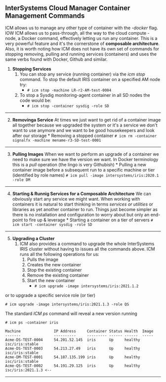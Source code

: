 ## InterSystems Cloud Manager Container Management Commands

ICM allows us to manage any other type of container with the *-docker* flag. IOW ICM allows us to pass-through, all the way to the cloud compute -node, a Docker command, effectively letting us run any container. This is a very powerful feature and it's the cornerstone of **composable architecture**. Also, it is worth noting how ICM does not have its own set of commands for stopping removing, pulling and running services (containers) and uses the same verbs found with Docker, Github and similar.

1. **Stopping Services**
	1. You can stop any service (running container) via the *icm stop* command. To stop the default IRIS container on a specified AM node try: 
		* ```# icm stop -machine LR-r2-AM-test-0004```
	2. To stop a Sysdig monitoring-agent container in all SD nodes the code would be:
		* ```# icm stop -container sysdig -role SD```

---

2. **Removinga Service**
At times we just want to get rid of a container image all together because we upgraded the system or it's a service we don't want to use anymore and we want to be good housekeepers and look after our storage
		* Removing a stopped container
		```# icm rm -container signalfx -machine mename-r3-SD-test-0001```

---

3. **Pulling Images** 
When we want to perform an upgrade of a container we need to make sure we have the version we want. In Docker terminology this is a *pull* operation (the lingo is very Githubish)
		* Pulling a new container image before a subsequent run to a specific machine or tier (identified by role names)
		```# icm pull -image intersystems/iris:2020.1 -role DM```

---

4. **Starting & Runnig Services for a Composable Architecture**
We can obviously start any service we might want. When working with containers it is natural to start thinking in terms *services or utilities* or libraries as yet another container to run. Things just become simpler as there is no installation and configuration to worry about but only an end-point to fire up & leverage
		* Starting a container on a tier of servers
		```# icm start -container sysdig -role SD```
---

5. **Upgrading a Cluster**
	1. ICM also provides a command to upgrade the whole InterSystems IRIS cluster without having to issues all the commands above. ICM runs all the following operations for us:
		1. Pulls the image
		2. Creates the new container
		3. Stop the existing container
		4. Remove the existing container
		5. Start the new container
			* ```# icm upgrade -image intersystems/iris:2021.1.2```

or to upgrade a specific service role (or tier)

```# icm upgrade -image intersystems/iris:2021.1.3 -role QS```

The standard *ICM ps* command will reveal a new version running
```
# icm ps -container iris

Machine               IP Address     Container Status Health  Image
-------               ----------     --------- ------ ------  -----
Acme-DS-TEST-0004     54.201.52.145  iris      Up     healthy isc/iris:stable
Acme-DS-TEST-0003     54.213.27.49   iris      Up     healthy isc/iris:stable
Acme-DM-TEST-0001     54.187.135.199 iris      Up     healthy isc/iris:stable
Acme-QS-TEST-0002     54.191.29.125  iris      Up     healthy isc/iris:2021.1.3 <--
```

---









